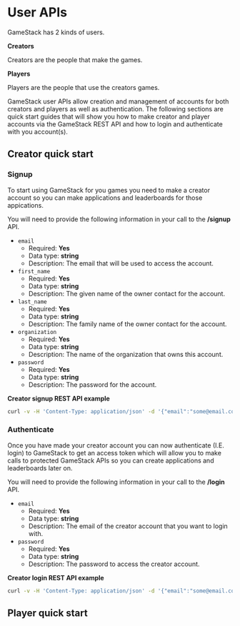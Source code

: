 # User APIs
GameStack has 2 kinds of users.

**Creators**

Creators are the people that make the games.

**Players**

Players are the people that use the creators games.

GameStack user APIs allow creation and management of accounts for both creators and players as well as authentication. The following sections are quick start guides that will show you how to make creator and player accounts via the GameStack REST API and how to login and authenticate with you account(s).

## Creator quick start
### Signup
To start using GameStack for you games you need to make a creator account so you can make applications and leaderboards for those appications.

You will need to provide the following information in your call to the **/signup** API.

* `email`
  * Required: **Yes**
  * Data type: **string**
  * Description: The email that will be used to access the account.
* `first_name`
  * Required: **Yes**
  * Data type: **string**
  * Description: The given name of the owner contact for the account.
* `last_name`
  * Required: **Yes**
  * Data type: **string**
  * Description: The family name of the owner contact for the account.
* `organization`
  * Required: **Yes**
  * Data type: **string**
  * Description: The name of the organization that owns this account.
* `password`
  * Required: **Yes**
  * Data type: **string**
  * Description: The password for the account.

**Creator signup REST API example**

```sh
curl -v -H 'Content-Type: application/json' -d '{"email":"some@email.com","first_name":"ContactsFirstName","last_name":"ContactsLastName","organization":"ContactsOrganizationName","password":"test"}' http://localhost:8070/signup
```

### Authenticate
Once you have made your creator account you can now authenticate (I.E. login) to GameStack to get an access token which will allow you to make calls to protected GameStack APIs so you can create applications and leaderboards later on.

You will need to provide the following information in your call to the **/login** API.

* `email`
  * Required: **Yes**
  * Data type: **string**
  * Description: The email of the creator account that you want to login with.
* `password`
  * Required: **Yes**
  * Data type: **string**
  * Description: The password to access the creator account.

**Creator login REST API example**

```sh
curl -v -H 'Content-Type: application/json' -d '{"email":"some@email.com","password":"test"}' http://localhost:8070/login
```

## Player quick start